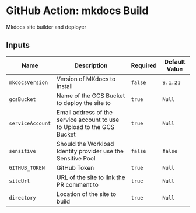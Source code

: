 # GitHub Action: mkdocs Build

Mkdocs site builder and deployer

## Inputs

| Name | Description | Required | Default Value |
|------|-------------|----------|---------------|
| `mkdocsVersion` | Version of MKdocs to install | `false` | `9.1.21` |
| `gcsBucket` | Name of the GCS Bucket to deploy the site to | `true` | `Null` |
| `serviceAccount` | Email address of the service account to use to Upload to the GCS Bucket | `true` | `Null` |
| `sensitive` | Should the Workload Identity provider use the Sensitive Pool | `false` | `false` |
| `GITHUB_TOKEN` | GitHub Token | `true` | `Null` |
| `siteUrl` | URL of the site to link the PR comment to | `true` | `Null` |
| `directory` | Location of the site to build | `true` | `Null` |
